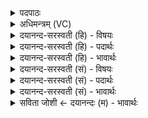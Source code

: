 <details><summary>पदपाठः</summary>

ए॒षा। ते॒। अ॒ग्ने॒। स॒मिदिति॑ स॒म्ऽइत्। तया॑। वर्ध॑स्व। च॒। आ॒। च॒। प्या॒य॒स्व॒। व॒र्धि॒षी॒महि॑। च॒। व॒यम्। आ। च॒। प्या॒सि॒षी॒म॒हि॒। अग्ने॑। वा॒ज॒जि॒दिति॑ वाजऽजित्। वाज॑म्। त्वा॒। स॒सृ॒वास॒मिति॑ स॒सृ॒वास॑म्। वा॒ज॒जित॒मिति॑ वाज॒ऽजित॑म्। सम्। मा॒र्ज्मि॒। १४।
</details>

<details><summary>अधिमन्त्रम् (VC)</summary>

- अग्निः सर्वस्य
- परमेष्ठी प्रजापतिर्ऋषिः
- अनुष्टुप्, भुरिग् आर्ची गायत्री
- गान्धारः
</details>

<details><summary>दयानन्द-सरस्वती (हि) - विषयः</summary>

यज्ञ में अग्नि से कैसे उपकार लेना चाहिये, सो अगले मन्त्र में प्रकाश किया है ॥
</details>

<details><summary>दयानन्द-सरस्वती (हि) - पदार्थः</summary>

पदार्थान्वयभाषाः -  हे (अग्ने) परमेश्वर ! (ते) आपकी जो (एषा) यह (समित्) अच्छी प्रकार पदार्थों के गुणों की प्रकाश करनेवाली वेदविद्या है, (तया) उससे हम लोगों की की हुई स्तुति को प्राप्त होकर आप नित्य (वर्धस्व) हमारे ज्ञान में वृद्धि को प्राप्त हूजिये, (च) और उस वेदविद्या से हम लोगों की भी नित्य वृद्धि कीजिये। इसी प्रकार हे भगवन् ! आप के गुणों को जाननेहारे हम लोगों से (च) भी प्रकाशित होकर आप (प्यायस्व) हमारे आत्माओं में वृद्धि को प्राप्त हूजिये। इसी प्रकार हम को भी बढ़ाइये। हे भगवन् ! (अग्ने) विज्ञानस्वरूप विजय देने और (वाजजित्) सब के वेग को जीतनेवाले परमेश्वर हम लोग (वाजम्) जो कि ज्ञानस्वरूप (ससृवांसम्) अर्थात् सबको जाननेवाले (त्वा) आपकी (वर्धिषीमहि) स्तुतियों से वृद्धि तथा प्राप्ति करें (च) और आप कृपा करके हम को भी सब के वेग के जीतने तथा ज्ञानवान् अर्थात् सब के मन के व्यवहारों को जाननेवाले कीजिये और जैसे हम लोग आपकी (आप्यासिषीमहि) अधिक-अधिक स्तुति करें, वैसे ही आप भी हम लोगों को सब उत्तम-उत्तम गुण और सुखों से (आप्यायस्व) वृद्धियुक्त कीजिये। हम आपके आश्रय को प्राप्त होकर तथा आपकी आज्ञा के पालने से (संमार्ज्मि) अच्छी प्रकार शुद्ध होते हैं ॥१॥ जो (एषा) यह (अग्ने) भौतिक अग्नि है (ते) उसकी (समित्) बढ़ाने अर्थात् अच्छी प्रकार प्रदीप्त करनेवाली लकड़ियों का समूह है (तया) उससे यह अग्नि (वर्धस्व) बढ़ता और (आप्यायस्व) परिपूर्ण भी होता है। हम लोग (त्वा) उस (वाजम्) वेग और (ससृवांसम्) शिल्पविद्या के गुणों को देने तथा (वाजजितम्) संग्राम के जिताने के साधन अग्नि को विद्या की वृद्धि के लिये (वर्धिषीमहि) बढ़ाते हैं। (च) और (आप्यासिषीमहि) कलाओं में परिपूर्ण भी करते हैं, जिससे यह शिल्पविद्या से सिद्ध किये हुए विमान आदि यानों तथा वेगवाले शिल्पविद्या के गुणों की प्राप्ति से संग्राम को जितानेवाले हमको विजय के साथ बढ़ाता है, इससे (त्वा) उस अग्नि को हम (संमार्ज्मि) अच्छी प्रकार प्रयोग करते हैं ॥२॥१४॥
</details>

<details><summary>दयानन्द-सरस्वती (हि) - भावार्थः</summary>

भावार्थभाषाः -  इस मन्त्र में श्लेषालङ्कार है और एक-एक अर्थ के दो-दो क्रियापद आदर के लिये जानने चाहिये। जो मनुष्य परमेश्वर की आज्ञा के पालने और क्रिया की कुशलता में उन्नति को प्राप्त होते हैं, वे विद्या और सुख में सब को आनन्दित कर और दुष्ट शत्रुओं को जीतकर शुद्ध होके सुखी होते हैं। जो आलस्य करनेवाले हैं, वे ऐसे कभी नहीं हो सकते और चार चकारों से ईश्वर की धर्मयुक्त आज्ञा सूक्ष्म वा स्थूलता से अनेक प्रकार की और क्रियाकाण्ड में करने योग्य कार्य्य भी अनेक प्रकार के हैं, ऐसा समझना चाहिये। जो तेरहवें मन्त्र में वेदविद्या कही है, उस से सुख के लिये यज्ञ का सन्धान तथा पुरुषार्थ करना चाहिये, ऐसा इस मन्त्र में प्रतिपादन किया है ॥१४॥
</details>

<details><summary>दयानन्द-सरस्वती (सं) - विषयः</summary>

अग्निना यज्ञे कथमुपकारो ग्राह्य इत्युपदिश्यते ॥
</details>

<details><summary>दयानन्द-सरस्वती (सं) - पदार्थः</summary>

पदार्थान्वयभाषाः -  हे अग्ने जगदीश्वर ! ते तव यैषा समित् वेदविद्यास्ति तयास्माभिः स्तुतः सँस्त्वं वर्धस्व चास्मान् नित्यं वर्धय। हे भगवन्नेवं भवद्विदितगुणैरस्माभिः प्रकाशितः संस्त्वं प्यायस्व चास्मान् नित्यं प्यायय। हे भगवन्नग्ने वाजजिद्वाजं ससृवांसं त्वां वयं वर्धिषीमहि। कृपया भवान् चास्मानपि वाजजितः सस्रुषो वाजान् करोतु, यथा वयं भवन्तमाप्यासिषीमहि, तथैव भवांश्चास्मान् सर्वैः शुभगुणैराप्यायताम्। अहं भवन्तमाश्रित्य संमार्ज्मि भवदाज्ञानुष्ठानेन शुद्धो भवामीत्येकः ॥ यैषा तेऽस्याग्नेर्वर्धिका समिदस्ति तया चायं वर्धते आप्यायते च वयं तं वाजं ससृवांसं वाजजितमग्निं विद्यावृद्धये वर्धिषीमहि, आप्यासिषीमहि च। यतोऽयं शिल्पविद्यासिद्धैर्विमानादिभिर्यानैर्वाजान् सस्रुषो वाजजितोऽस्मान् विजयेन वर्धयति, तमहं संमार्ज्मीति द्वितीयः ॥१४॥
</details>

<details><summary>दयानन्द-सरस्वती (सं) - भावार्थः</summary>

भावार्थभाषाः -  अत्र श्लेषालङ्कारः। क्रियाद्वयं चादरार्थं विज्ञेयम्। ये मनुष्याः परमेश्वराज्ञापालने क्रियाकौशले च वर्धन्ते, ते विद्यायां सर्वानानन्दयित्वा दुष्टान् शत्रून् जित्वा शुद्धा भूत्वा सुखयन्ति, नेतरेऽलसाः। चकारचतुष्टयेनेश्वराज्ञा धर्म्या सूक्ष्मस्थूलतयाऽनेकविधास्ति तथा क्रियाकाण्डे कर्त्तव्यानि कर्माण्यनेकानि सन्तीति विज्ञेयम्। त्रयोदशमन्त्रेण या वेदविद्या प्रतिपादितास्ति, तया सुखार्थं यज्ञसंधानमुक्तमनेनैतयैवं पुरुषार्थः कार्य्य इति प्रकाशितम् ॥१४॥
</details>

<details><summary>सविता जोशी ← दयानन्दः (म) - भावार्थः</summary>

भावार्थभाषाः -  या मंत्रात श्लेषालंकार आहे. एकेका अर्थाची दोन दोन क्रियापदे आदरासाठी वापरलेली आहेत. जी माणसे परमेश्वराच्या आज्ञेचे पालन करतात व कर्मकुशलतेने ज्यांची उन्नती होते, त्यांना विद्या व सुख प्राप्त होऊन ती सर्वांना आनंदित करतात आणि दुष्ट शत्रूंना जिंकून घेतात व सुखी होतात. जी माणसे आळशी असतात ती अशा प्रकारचा व्यवहार कधीच करीत नाहीत. चार चकारांनी ईश्वराची आज्ञा सूक्ष्म व स्थूलरूपाने पालन करून ही अनेक प्रकारची कार्ये करावयाची असतात, हे जाणले पाहिजे. तेराव्या मंत्रात वेदविद्येबाबत जे सांगितले आहे त्याद्वारे सुख लाभावे म्हणून यज्ञाचे अनुष्ठान करावे व पुरुषार्थ करावा, असे या मंत्रात प्रतिपादित केलेले आहे.
</details>